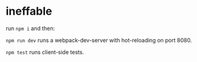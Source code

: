 # ineffable

run ```npm i``` and then:

```npm run dev``` runs a webpack-dev-server with hot-reloading on port 8080.

```npm test``` runs client-side tests.
